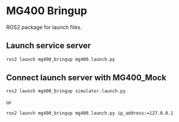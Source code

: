 # MG400 Bringup
ROS2 package for launch files.

## Launch service server
```bash
ros2 launch mg400_bringup mg400.launch.py
```

## Connect launch server with MG400_Mock

```bash
ros2 launch mg400_bringup simulator.launch.py
```

or


```bash
ros2 launch mg400_bringup mg400.launch.py ip_address:=127.0.0.1
```
